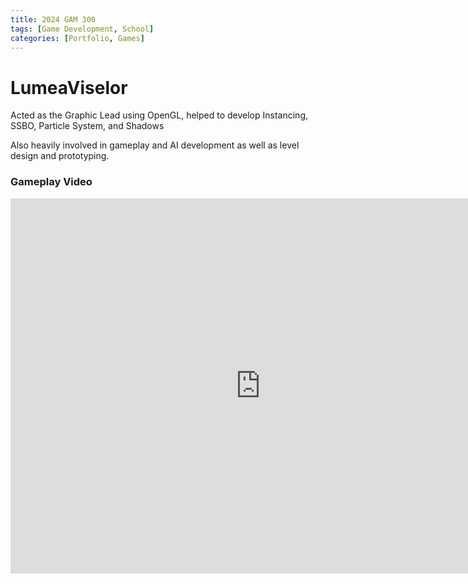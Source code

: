```yaml
---
title: 2024 GAM 300
tags: [Game Development, School]
categories: [Portfolio, Games]
---
```


# LumeaViselor

Acted as the Graphic Lead using OpenGL, helped to develop Instancing, SSBO, Particle System, and Shadows

Also heavily involved in gameplay and AI development as well as level design and prototyping.

### Gameplay Video
<iframe width="800" height="600" src="https://www.youtube.com/embed/nE6yAwadkuM?si=40r7hcDZ8o2NhksU" title="YouTube video player" frameborder="0" allow="accelerometer; autoplay; clipboard-write; encrypted-media; gyroscope; picture-in-picture; web-share" referrerpolicy="strict-origin-when-cross-origin" allowfullscreen></iframe>